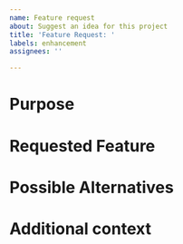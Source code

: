 ```yaml
---
name: Feature request
about: Suggest an idea for this project
title: 'Feature Request: '
labels: enhancement
assignees: ''

---
```


# Purpose
<!--- Describe *why* you would like this feature.-->
<!---If your feature is related to a problem, provide a clear and concise description of what the problem is. <!-- Ex. I'm always frustrated when [...] -->


# Requested Feature
<!--- A clear and concise description of what you want to happen. -->


# Possible Alternatives
<!--- A clear and concise description of any alternative solutions or features you've considered. -->


# Additional context
<!--- Add any other context or screenshots about the feature request here. -->
